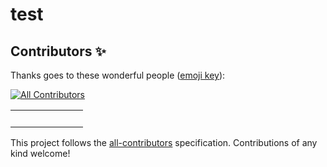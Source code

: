 # test



## Contributors ✨

Thanks goes to these wonderful people ([emoji key](https://allcontributors.org/docs/en/emoji-key)):

  <!-- ALL-CONTRIBUTORS-BADGE:START - Do not remove or modify this section -->
  [![All Contributors](https://img.shields.io/badge/all_contributors-13-orange.svg?style=flat-square)](#contributors)
  <!-- ALL-CONTRIBUTORS-BADGE:END --> 
<!-- prettier-ignore-start -->
<!-- markdownlint-disable -->
<table>
  <tr>
    <td align="center"><a href=" "><img src=" " width="100px;" alt=""/><br /><sub><b> </b></sub></a><br /><a href=" " title=" "> </a></td>
    </tr>
</table>
<!-- markdownlint-restore -->
<!-- prettier-ignore-end -->

<!-- ALL-CONTRIBUTORS-LIST:END -->

This project follows the [all-contributors](https://github.com/all-contributors/all-contributors) specification. Contributions of any kind welcome!



